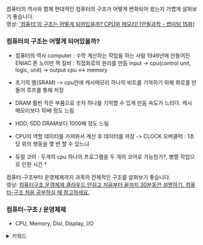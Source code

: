 컴퓨터의 역사와 함께 현대적인 컴퓨터의 구조가 어떻게 변화되어 왔는지 가볍게 살펴보기 좋습니다.  
영상: ['컴퓨터'의 구조는 어떻게 되어있을까? CPU와 메모리! [안될과학 - 랩미팅 15화]](https://youtu.be/SiC74U8aJbM)


### 컴퓨터의 구조는 어떻게 되어있을까?

- 컴퓨터의 역사
    computer : 수학 계산하는 작업을 하는 사람
    1946년에 만들어진 ENIAC
    폰 노이만
    잭 킬비 : 직접회로의 원리를 만듬
    input -> cpu(control unit, logic, unit) -> output
    cpu ↔ memory

- 초기의 램(SRAM) -> cpu안에 캐시메모리
    하나의 비트를 기억하기 위해 회로를 만들어 루프를 통해 저장

- DRAM
    훨씬 작은 부품으로 숫자 하나를 기억할 수 있게 만듬
    속도가 느리다.
    캐시 메모리보다 10배 정도 느림

- HDD, SDD
    DRAM보다 1000배 정도 느림 

- CPU의 역할 데이터를 가져와서 계산 후 데이터를 저장 -> CLOCK
    오버클럭 : 1초당 위의 행동을 몇 번 할 수 있느냐

- 듀얼 코어 : 두개의 cpu
    하나의 프로그램을 두 개의 코어로 가능한가?, 병렬 작업으로 인한 시간 †


컴퓨터-구조부터 운영체제까지 과목의 전체적인 구조를 살펴보기 좋습니다.  
영상: [컴퓨터구조 운영체제 클라우드 안쉬고 처음부터 끝까지 30분동안 설명하기. 컴퓨터-구조 처음 공부하실 때 참고하세요.](https://youtu.be/uMyKBYF48nY)


### 컴퓨터-구조 / 운영체제

- CPU, Memory, Disl, Display, I/O

<details>
<summary>키워드</summary>
CPU, Memory, Cache Memory, 운영체제와 커널, 임베디드, 프로세스/스레드, CPU 스케줄링, 스레드 동기화, 가상메모리, 데이터 흐름 개선, 가상기억장치관리, 디스크 스케줄링, RAID, 스토리지, IP - SAN(Storage Area Network), 스토리지 가상화, HSM(Hierarchical Storage Management), FAN(File Area Network), 분산처리 시스템과 클러스터링, FT/HA, ASP(Application Service Provider), DRS(Disaster Revocery SysTem), 유틸리티 컴퓨팅, 서비스로서의 소프트웨어 SaaS, P2P(Peer to Peer), 그리디 컴퓨팅, 클라우드 컴퓨팅
</details>
